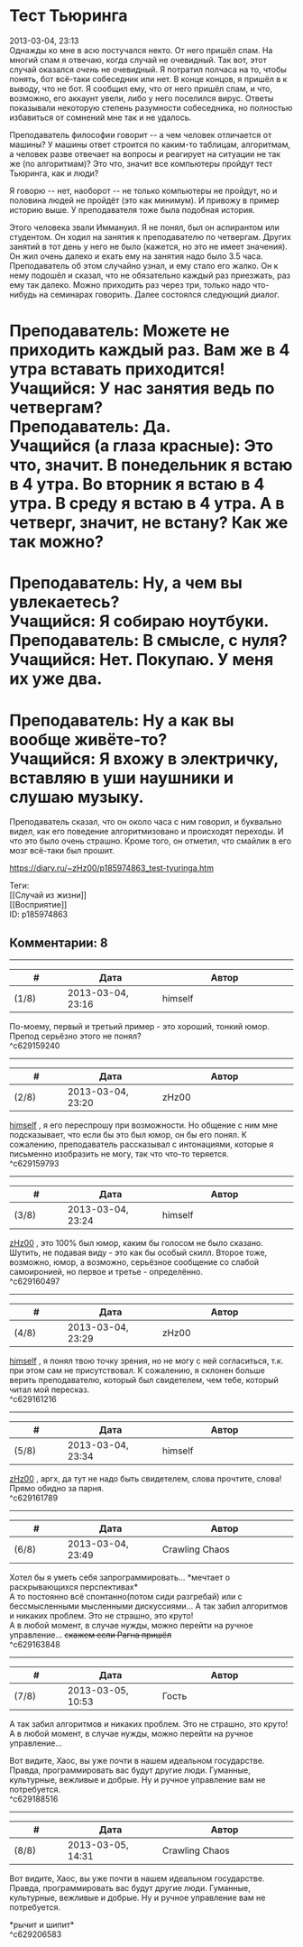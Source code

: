 Тест Тьюринга
=============

  
2013-03-04, 23:13  
 Однажды ко мне в асю постучался некто. От него пришёл спам. На многий спам я отвечаю, когда случай не очевидный. Так вот, этот случай оказался  *очень*  не очевидный. Я потратил полчаса на то, чтобы понять, бот всё-таки собеседник или нет. В конце концов, я пришёл в к выводу, что не бот. Я сообщил ему, что от него пришёл спам, и что, возможно, его аккаунт увели, либо у него поселился вирус. Ответы показывали некоторую степень разумности собеседника, но полностью избавиться от сомнений мне так и не удалось.   
   
 Преподаватель философии говорит -- а чем человек отличается от машины? У машины ответ строится по каким-то таблицам, алгоритмам, а человек разве отвечает на вопросы и реагирует на ситуации не так же (по алгоритмам)? Это что, значит все компьютеры пройдут тест Тьюринга, как и люди?   
   
 Я говорю -- нет, наоборот -- не только компьютеры не пройдут, но и половина людей не пройдёт (это как минимум). И привожу в пример историю выше. У преподавателя тоже была подобная история.   
   
 Этого человека звали Иммануил. Я не понял, был он аспирантом или студентом. Он ходил на занятия к преподавателю по четвергам. Других занятий в тот день у него не было (кажется, но это не имеет значения). Он жил очень далеко и ехать ему на занятия надо было 3.5 часа. Преподаватель об этом случайно узнал, и ему стало его жалко. Он к нему подошёл и сказал, что не обязательно каждый раз приезжать, раз ему так далеко. Можно приходить раз через три, только надо что-нибудь на семинарах говорить. Далее состоялся следующий диалог.   
   
 Преподаватель: Можете не приходить каждый раз. Вам же в 4 утра вставать приходится!   
 Учащийся: У нас занятия ведь по четвергам?   
 Преподаватель: Да.   
 Учащийся (а глаза красные): Это что, значит. В понедельник я встаю в 4 утра. Во вторник я встаю в 4 утра. В среду я встаю в 4 утра. А в четверг, значит, не встану? Как же так можно?   
 ===   
 Преподаватель: Ну, а чем вы увлекаетесь?   
 Учащийся: Я собираю ноутбуки.   
 Преподаватель: В смысле, с нуля?   
 Учащийся: Нет. Покупаю. У меня их уже два.   
 ===   
 Преподаватель: Ну а как вы вообще живёте-то?   
 Учащийся: Я вхожу в электричку, вставляю в уши наушники и слушаю музыку.   
 ===   
 Преподаватель сказал, что он около часа с ним говорил, и буквально видел, как его поведение алгоритмизовано и происходят переходы. И что это было очень страшно. Кроме того, он отметил, что смайлик в его мозг всё-таки был прошит.   
  
<https://diary.ru/~zHz00/p185974863_test-tyuringa.htm>  
  
Теги:  
[[Случай из жизни]]  
[[Восприятие]]  
ID: p185974863  


Комментарии: 8
--------------

  


---



|         #         |              Дата              |                     Автор                     |           ID           |
| --- | --- | --- | --- |
| (1/8) | 2013-03-04, 23:16 | himself | c629159240 |

  
 По-моему, первый и третьий пример - это хороший, тонкий юмор. Препод серьёзно этого не понял?   
 ^c629159240

---



|         #         |              Дата              |                     Автор                     |           ID           |
| --- | --- | --- | --- |
| (2/8) | 2013-03-04, 23:20 | zHz00 | c629159793 |

  
  [himself](http://himself.diary.ru "void")  , я его переспрошу при возможности. Но общение с ним мне подсказывает, что если бы это был юмор, он бы его понял. К сожалению, преподаватель рассказывал с интонациями, которые я письменно изобразить не могу, так что что-то теряется.   
 ^c629159793

---



|         #         |              Дата              |                     Автор                     |           ID           |
| --- | --- | --- | --- |
| (3/8) | 2013-03-04, 23:24 | himself | c629160497 |

  
  [zHz00](https://zHz00.diary.ru "Untitled")  , это 100% был юмор, каким бы голосом не было сказано.  Шутить, не подавая виду - это как бы особый скилл.  Второе тоже, возможно, юмор, а возможно, серьёзное сообщение со слабой самоиронией, но первое и третье - определённо.   
 ^c629160497

---



|         #         |              Дата              |                     Автор                     |           ID           |
| --- | --- | --- | --- |
| (4/8) | 2013-03-04, 23:29 | zHz00 | c629161216 |

  
  [himself](http://himself.diary.ru "void")  , я понял твою точку зрения, но не могу с ней согласиться, т.к. при этом сам не присутствовал. К сожалению, я склонен больше верить преподавателю, который был свидетелем, чем тебе, который читал мой пересказ.   
 ^c629161216

---



|         #         |              Дата              |                     Автор                     |           ID           |
| --- | --- | --- | --- |
| (5/8) | 2013-03-04, 23:34 | himself | c629161789 |

  
  [zHz00](https://zHz00.diary.ru "Untitled")  , аргх, да тут не надо быть свидетелем, слова прочтите, слова!   
  Прямо обидно за парня.    
 ^c629161789

---



|         #         |              Дата              |                     Автор                     |           ID           |
| --- | --- | --- | --- |
| (6/8) | 2013-03-04, 23:49 | Crawling Chaos | c629163848 |

  
 Хотел бы я уметь себя запрограммировать... \*мечтает о раскрывающихся перспективах\*   
 А то постоянно всё спонтанно(потом сиди разгребай) или с бессмысленными мысленными дискуссиями... А так забил алгоритмов и никаких проблем. Это не страшно, это круто!   
 А в любой момент, в случае нужды, можно перейти на ручное управление...  ~~скажем если Рагна пришёл~~    
 ^c629163848

---



|         #         |              Дата              |                     Автор                     |           ID           |
| --- | --- | --- | --- |
| (7/8) | 2013-03-05, 10:53 | Гость | c629188516 |

  
  А так забил алгоритмов и никаких проблем. Это не страшно, это круто! А в любой момент, в случае нужды, можно перейти на ручное управление...    
   
 Вот видите, Хаос, вы уже почти в нашем идеальном государстве. Правда, программировать вас будут другие люди. Гуманные, культурные, вежливые и добрые. Ну и ручное управление вам не потребуется.   
 ^c629188516

---



|         #         |              Дата              |                     Автор                     |           ID           |
| --- | --- | --- | --- |
| (8/8) | 2013-03-05, 14:31 | Crawling Chaos | c629206583 |

  
  Вот видите, Хаос, вы уже почти в нашем идеальном государстве. Правда, программировать вас будут другие люди. Гуманные, культурные, вежливые и добрые. Ну и ручное управление вам не потребуется.    
   
 \*рычит и шипит\*   
 ^c629206583